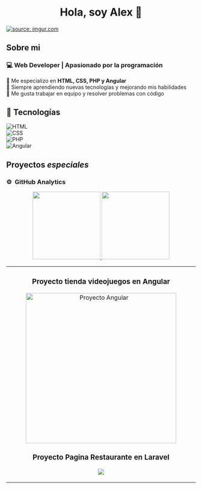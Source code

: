 
<div align="center">
<h1 align="center">Hola, soy Alex 👋</h1>
</div>
<a href="https://imgur.com/8THPhtg"><img src="https://i.imgur.com/8THPhtg.png" title="source: imgur.com" /></a>

## Sobre mi
 
### 💻 Web Developer | Apasionado por la programación  

🔹 Me especializo en **HTML, CSS, PHP y Angular**  
🔹 Siempre aprendiendo nuevas tecnologías y mejorando mis habilidades  
🔹 Me gusta trabajar en equipo y resolver problemas con código  

## 🚀 Tecnologías  
![HTML](https://img.shields.io/badge/HTML5-%23E34F26.svg?style=for-the-badge&logo=html5&logoColor=white)  
![CSS](https://img.shields.io/badge/CSS3-%231572B6.svg?style=for-the-badge&logo=css3&logoColor=white)  
![PHP](https://img.shields.io/badge/PHP-%23777BB4.svg?style=for-the-badge&logo=php&logoColor=white)  
![Angular](https://img.shields.io/badge/Angular-%23DD0031.svg?style=for-the-badge&logo=angular&logoColor=white)  

## Proyectos *especiales*
<table>
<tr>
<td width="50%">
<h3 align="center">Proyecto tienda videojuegos en Angular</h3>
<div align="center">
<a href="https://github.com/Alex29ec/ProyectoAngular.git" target="_blank"><img src="https://imgur.com/a/v59v6ur" width="400" alt="Proyecto Angular"></a>
<p>
<h3 align="center">Proyecto Pagina Restaurante en Laravel</h3>
<a href="https://github.com/Alex29ec/Proyecto-Laravel.git" target="_blank">
<img src="https://imgur.com/a/UfZ2VQy">
</a>
</p>                                                                        
</td>

### ⚙️ &nbsp;GitHub Analytics

<p align="center">
<a href="https://github.com/Alex29ec">
  <img height="180em" src="https://github-readme-stats-eight-theta.vercel.app/api?username=Alex29ec&show_icons=true&theme=algolia&include_all_commits=true&count_private=true"/>
  <img height="180em" src="https://github-readme-stats-eight-theta.vercel.app/api/top-langs/?username=Alex29ec&layout=compact&langs_count=8&theme=algolia"/>
</a>
</p>
